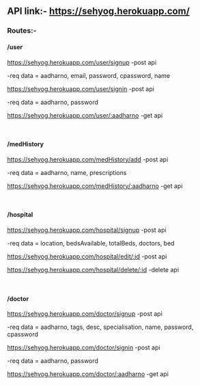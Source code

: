 ## API link:- https://sehyog.herokuapp.com/
### Routes:-
#### /user
https://sehyog.herokuapp.com/user/signup
-post api

-req data = aadharno, email, password, cpassword, name

https://sehyog.herokuapp.com/user/signin
-post api

-req data = aadharno, password

https://sehyog.herokuapp.com/user/:aadharno
-get api

<br>

#### /medHistory
https://sehyog.herokuapp.com/medHistory/add
-post api

-req data = aadharno, name, prescriptions

https://sehyog.herokuapp.com/medHistory/:aadharno
-get api

<br>

#### /hospital
https://sehyog.herokuapp.com/hospital/signup
-post api

-req data = location, bedsAvailable, totalBeds, doctors, bed


https://sehyog.herokuapp.com/hospital/edit/:id
-post api

https://sehyog.herokuapp.com/hospital/delete/:id
-delete api

<br>

#### /doctor
https://sehyog.herokuapp.com/doctor/signup
-post api

-req data = aadharno, tags, desc, specialisation, name, password, cpassword 

https://sehyog.herokuapp.com/doctor/signin
-post api

-req data = aadharno, password 

https://sehyog.herokuapp.com/doctor/:aadharno
-get api